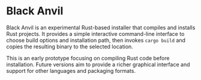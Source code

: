 # Black Anvil

Black Anvil is an experimental Rust-based installer that compiles and installs Rust
projects. It provides a simple interactive command-line interface to choose build
options and installation path, then invokes `cargo build` and copies the resulting
binary to the selected location.

This is an early prototype focusing on compiling Rust code before installation.
Future versions aim to provide a richer graphical interface and support for other
languages and packaging formats.
